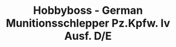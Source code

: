 ---
layout: product
title: "Hobbyboss - German Munitionsschlepper Pz.Kpfw. Iv Ausf. D/E"
price: "1700" 
desc: "N/A"
img_path: "/assets/img/HB82907.webp"
brand: "N/A"
available: true
special_offer: false
new: false
soon: false
cat: "010000"
subcat: "013500"
subsubcat: "0N/A"
sifra: "HB82907"
popular: false
---